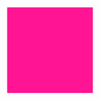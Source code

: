 <!DOCTYPE html>
<html>
	<head>
		<meta charset="UTF-8">
		<meta name="viewport" content="width=device-width,user-scalable=no" />
		<title></title>
		<style>
			#test{
				width: 200px;
				height: 200px;
				margin: 100px auto;
				background: deeppink;
			}
		</style>
	</head>
	<body>
		<div id="test"></div>
	</body>
	<script>
		document.addEventListener("touchstart",function(ev){
			ev.preventDefault();
		})
		
		window.onload=function(){
			var testNode = document.querySelector("#test");
			
			var callback={
				start:function(){
					testNode.style.background="gray";
				},
				change:function(){
					testNode.innerHTML+="change<br />";
				},
				end:function(){
					testNode.style.background="deeppink";
					testNode.innerHTML="";
				}
			}
			
			gesTure(testNode,callback);
		}
		
//			touches 当前屏幕上的手指列表
//			targetTouches 当前元素上的手指列表
//			changedTouches 触发当前事件的手指列表
		function gesTure(el,callback){
			var flag = false;
			el.addEventListener("touchstart",function(ev){
				if(ev.touches.length>=2){
					flag=true;
					if(callback&&callback.start){
						callback.start();
					}
				}
			})
			
			el.addEventListener("touchmove",function(ev){
				if(ev.touches.length>=2){
					if(callback&&callback.change){
						callback.change();
					}
				}
			})
			
			el.addEventListener("touchend",function(){
				if(flag){
					if(callback&&callback.end){
						callback.end();
					}
					flag = false;
				}
			})
		}
	</script>
</html>
